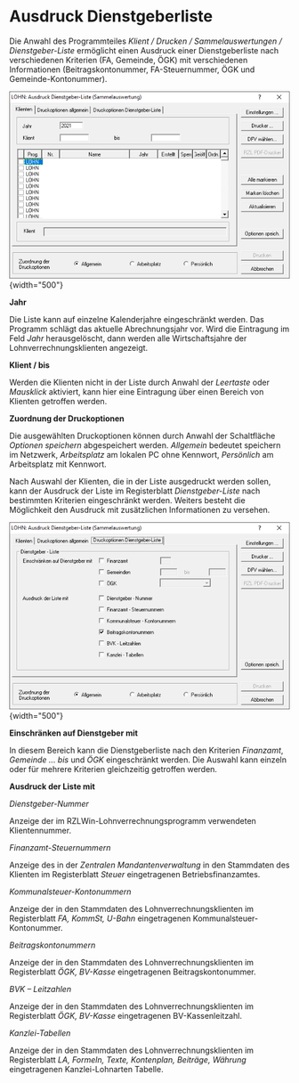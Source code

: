 # Ausdruck Dienstgeberliste

Die Anwahl des Programmteiles *Klient / Drucken / Sammelauswertungen / Dienstgeber-Liste* ermöglicht einen Ausdruck einer Dienstgeberliste nach verschiedenen Kriterien (FA, Gemeinde, ÖGK) mit verschiedenen Informationen (Beitragskontonummer, FA-Steuernummer, ÖGK und Gemeinde-Kontonummer).

![Image](<img/image239.png>){width="500"}

**Jahr**

Die Liste kann auf einzelne Kalenderjahre eingeschränkt werden. Das Programm schlägt das aktuelle Abrechnungsjahr vor. Wird die Eintragung im Feld *Jahr* herausgelöscht, dann werden alle Wirtschaftsjahre der Lohnverrechnungsklienten angezeigt.

**Klient / bis**

Werden die Klienten nicht in der Liste durch Anwahl der *Leertaste* oder *Mausklick* aktiviert, kann hier eine Eintragung über einen Bereich von Klienten getroffen werden.

**Zuordnung der Druckoptionen**

Die ausgewählten Druckoptionen können durch Anwahl der Schaltfläche *Optionen speichern* abgespeichert werden. *Allgemein* bedeutet speichern im Netzwerk, *Arbeitsplatz* am lokalen PC ohne Kennwort, *Persönlich* am Arbeitsplatz mit Kennwort.

Nach Auswahl der Klienten, die in der Liste ausgedruckt werden sollen, kann der Ausdruck der Liste im Registerblatt *Dienstgeber-Liste* nach bestimmten Kriterien eingeschränkt werden. Weiters besteht die Möglichkeit den Ausdruck mit zusätzlichen Informationen zu versehen.

![Image](<img/image240.png>){width="500"}

**Einschränken auf Dienstgeber mit**

In diesem Bereich kann die Dienstgeberliste nach den Kriterien *Finanzamt*, *Gemeinde ... bis* und *ÖGK* eingeschränkt werden. Die Auswahl kann einzeln oder für mehrere Kriterien gleichzeitig getroffen werden.

**Ausdruck der Liste mit**

*Dienstgeber-Nummer*

Anzeige der im RZLWin-Lohnverrechnungsprogramm verwendeten Klientennummer.

*Finanzamt-Steuernummern*

Anzeige des in der *Zentralen Mandantenverwaltung* in den Stammdaten des Klienten im Registerblatt *Steuer* eingetragenen Betriebsfinanzamtes.

*Kommunalsteuer-Kontonummern*

Anzeige der in den Stammdaten des Lohnverrechnungsklienten im Registerblatt *FA, KommSt, U-Bahn* eingetragenen Kommunalsteuer-Kontonummer.

*Beitragskontonummern*

Anzeige der in den Stammdaten des Lohnverrechnungsklienten im Registerblatt *ÖGK, BV-Kasse* eingetragenen Beitragskontonummer.

*BVK – Leitzahlen*

Anzeige der in den Stammdaten des Lohnverrechnungsklienten im Registerblatt *ÖGK, BV-Kasse* eingetragenen BV-Kassenleitzahl.

*Kanzlei-Tabellen*

Anzeige der in den Stammdaten des Lohnverrechnungsklienten im Registerblatt *LA, Formeln, Texte, Kontenplan, Beiträge, Währung* eingetragenen Kanzlei-Lohnarten Tabelle.
